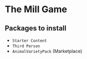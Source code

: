 # The Mill Game

## Packages to install

- `Starter Content`
- `Third Person`
- `AnimalVarietyPack` (Marketplace)
